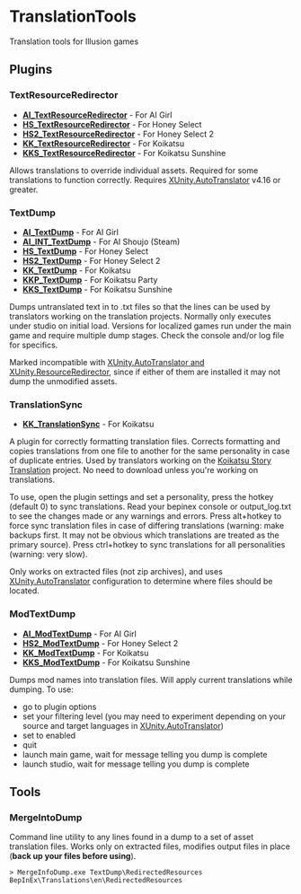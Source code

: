 # TranslationTools
Translation tools for Illusion games

## Plugins

### TextResourceRedirector

- **[AI_TextResourceRedirector]** - For AI Girl
- **[HS_TextResourceRedirector]** - For Honey Select
- **[HS2_TextResourceRedirector]** - For Honey Select 2
- **[KK_TextResourceRedirector]** - For Koikatsu
- **[KKS_TextResourceRedirector]** - For Koikatsu Sunshine



Allows translations to override individual assets. Required for some translations to function correctly. Requires [XUnity.AutoTranslator](https://github.com/bbepis/XUnity.AutoTranslator) v4.16 or greater.

### TextDump

- **[AI_TextDump]** - For AI Girl
- **[AI_INT_TextDump]** - For AI Shoujo (Steam)
- **[HS_TextDump]** - For Honey Select
- **[HS2_TextDump]** - For Honey Select 2
- **[KK_TextDump]** - For Koikatsu
- **[KKP_TextDump]** - For Koikatsu Party
- **[KKS_TextDump]** - For Koikatsu Sunshine


Dumps untranslated text in to .txt files so that the lines can be used by translators working on the translation projects. Normally only executes under studio on initial load. Versions for localized games run under the main game and require multiple dump stages. Check the console and/or log file for specifics.

Marked incompatible with [XUnity.AutoTranslator and XUnity.ResourceRedirector](https://github.com/bbepis/XUnity.AutoTranslator), since if either of them are installed it may not dump the unmodified assets.

### TranslationSync

- **[KK_TranslationSync]** - For Koikatsu

A plugin for correctly formatting translation files. Corrects formatting and copies translations from one file to another for the same personality in case of duplicate entries. Used by translators working on the [Koikatsu Story Translation](https://github.com/IllusionMods/KoikatsuStoryTranslation) project. No need to download unless you're working on translations.

To use, open the plugin settings and set a personality, press the hotkey (default 0) to sync translations. Read your bepinex console or output_log.txt to see the changes made or any warnings and errors. Press alt+hotkey to force sync translation files in case of differing translations (warning: make backups first. It may not be obvious which translations are treated as the primary source). Press ctrl+hotkey to sync translations for all personalities (warning: very slow).

Only works on extracted files (not zip archives), and uses [XUnity.AutoTranslator](https://github.com/bbepis/XUnity.AutoTranslator) configuration to determine where files should be located.

### ModTextDump

- **[AI_ModTextDump]** - For AI Girl
- **[HS2_ModTextDump]** - For Honey Select 2
- **[KK_ModTextDump]** - For Koikatsu
- **[KKS_ModTextDump]** - For Koikatsu Sunshine


Dumps mod names into translation files. Will apply current translations while dumping. To use:
- go to plugin options
- set your filtering level (you may need to experiment depending on your source and target languages in [XUnity.AutoTranslator](https://github.com/bbepis/XUnity.AutoTranslator))
- set to enabled
- quit
- launch main game, wait for message telling you dump is complete
- launch studio, wait for message telling you dump is complete

## Tools

### MergeIntoDump

Command line utility to any lines found in a dump to a set of asset translation files.  Works only on extracted files, modifies output files in place (**back up your files before using**).

```
> MergeInfoDump.exe TextDump\RedirectedResources BepInEx\Translations\en\RedirectedResources
```

[//]: # (## Latest Links)

[AI_TextResourceRedirector]: https://github.com/IllusionMods/TranslationTools/releases/download/r23/AI_TextResourceRedirector.v1.4.4.3.zip "v1.4.4.3"
[HS_TextResourceRedirector]: https://github.com/IllusionMods/TranslationTools/releases/download/r10/HS_TextResourceRedirector.v1.4.1.1.zip "v1.4.1.1"
[HS2_TextResourceRedirector]: https://github.com/IllusionMods/TranslationTools/releases/download/r23/HS2_TextResourceRedirector.v1.4.4.3.zip "v1.4.4.3"
[KK_TextResourceRedirector]: https://github.com/IllusionMods/TranslationTools/releases/download/r23/KK_TextResourceRedirector.v1.4.4.3.zip "v1.4.4.3"
[KKS_TextResourceRedirector]: https://github.com/IllusionMods/TranslationTools/releases/download/r24/KKS_TextResourceRedirector.v1.4.5.2.zip "v1.4.5.2"
[AI_TextDump]: https://github.com/IllusionMods/TranslationTools/releases/download/r21/AI_TextDump.v1.4.4.3.zip "v1.4.4.3"
[AI_INT_TextDump]: https://github.com/IllusionMods/TranslationTools/releases/download/r21/AI_INT_TextDump.v1.4.4.3.zip "v1.4.4.3"
[HS_TextDump]: https://github.com/IllusionMods/TranslationTools/releases/download/r2/HS_TextDump.v1.1.zip "v1.1"
[HS2_TextDump]: https://github.com/IllusionMods/TranslationTools/releases/download/r21/HS2_TextDump.v1.4.4.3.zip "v1.4.4.3"
[KK_TextDump]: https://github.com/IllusionMods/TranslationTools/releases/download/r21/KK_TextDump.v1.4.4.3.zip "v1.4.4.3"
[KKS_TextDump]: https://github.com/IllusionMods/TranslationTools/releases/download/r24/KKS_TextDump.v1.4.5.2.zip "v1.4.5.2"
[KKP_TextDump]: https://github.com/IllusionMods/TranslationTools/releases/download/r15/KKP_TextDump.v1.4.3.zip "v1.4.3"
[KK_TranslationSync]: https://github.com/IllusionMods/TranslationTools/releases/download/r21/KK_TranslationSync.v1.3.3.3.zip "v1.3.3.3"
[AI_ModTextDump]: https://github.com/IllusionMods/TranslationTools/releases/download/r21/AI_ModTextDump.v0.6.0.zip "v0.6.0"
[HS2_ModTextDump]: https://github.com/IllusionMods/TranslationTools/releases/download/r21/HS2_ModTextDump.v0.6.0.zip "v0.6.0"
[KK_ModTextDump]: https://github.com/IllusionMods/TranslationTools/releases/download/r21/KK_ModTextDump.v0.6.0.zip "v0.6.0"
[KKS_ModTextDump]: https://github.com/IllusionMods/TranslationTools/releases/download/r24/KKS_ModTextDump.v0.6.1.zip "v0.6.1"

